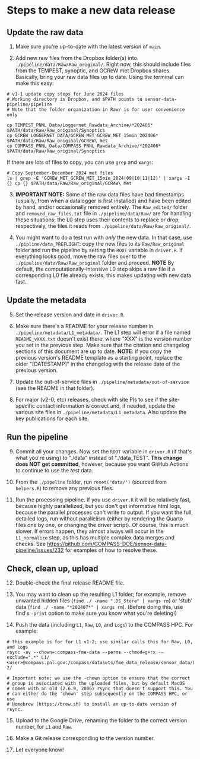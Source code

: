 # Steps to make a new data release

## Update the raw data

1. Make sure you're up-to-date with the latest version of `main`.

2. Add new raw files from the Dropbox folder(s) into
`./pipeline/data/Raw/Raw_original/`. Right now, this should include files from the
TEMPEST, synoptic, and GCReW met Dropbox shares. Basically, bring your
raw data files up to date. Using the terminal can make this easy:

```
# v1-1 update copy steps for June 2024 files
# Working directory is Dropbox, and $PATH points to sensor-data-pipeline/pipeline
# Note that the folder organization in Raw/ is for user convenience only

cp TEMPEST_PNNL_Data/Loggernet_Rawdata_Archive/*202406* $PATH/data/Raw/Raw_original/Synoptics
cp GCREW_LOGGERNET_DATA/GCREW_MET_GCREW_MET_15min_202406* $PATH/data/Raw/Raw_original/GCREW\ met
cp COMPASS_PNNL_Data/COMPASS_PNNL_Rawdata_Archive/*202406* $PATH/data/Raw/Raw_original/Synoptics
```

If there are lots of files to copy, you can use `grep` and `xargs`:
```
# Copy September-December 2024 met files
ls | grep -E 'GCREW_MET_GCREW_MET_15min_2024(09|10|11|12)' | xargs -I {} cp {} $PATH/data/Raw/Raw_original/GCReW\ Met
```

3. **IMPORTANT NOTE:** Some of the raw data files have bad timestamps
(usually, from when a datalogger is first installed) and have been
edited by hand, and/or occasionally removed entirely. The `Raw_edited/`
folder and `removed_raw_files.txt` file in `./pipeline/data/Raw/` are
for handling these situations; the L0 step uses their contents to
replace or drop, respectively, the files it reads from
`./pipeline/data/Raw/Raw_original/`.

4. You might want to do a test run with _only_ the new data. In that
case, use `./pipline/data_PREFLIGHT`: copy the new files to its
`Raw/Raw_original` folder and run the pipeline by setting the `ROOT`
variable in `driver.R`. If everything looks good, move the raw files
over to the `./pipeline/data/Raw/Raw_original` folder and proceed.
**NOTE** By default, the computationally-intensive L0 step skips a raw
file if a corresponding L0 file already exists; this makes updating with
new data fast.


## Update the metadata

5. Set the release version and date in `driver.R`.

6. Make sure there's a README for your release number in
`./pipeline/metadata/L1_metadata/`. The L1 step will error if a file
named `README_vXXX.txt` doesn't exist there, where "XXX" is the version
number you set in the previous step. Make sure that the citation and
changelog sections of this document are up to date. **NOTE**: if you
copy the previous version's README template as a starting point, replace
the older "[DATESTAMP]" in the changelog with the release date of the
previous version.

7. Update the out-of-service files in
`./pipeline/metadata/out-of-service` (see the README in that folder).

8. For major (v2-0, etc) releases, check with site PIs to see if the
site-specific contact information is correct and, if needed, update the
various site files in `./pipeline/metadata/L1_metadata`. Also update the
key publications for each site.


## Run the pipeline

9. Commit all your changes. Now set the `ROOT` variable in `driver.R`
(if that's what you're using) to "./data" instead of "./data_TEST".
**This change does NOT get committed**, however, because you want GitHub
Actions to continue to use the _test_ data.

10. From the `./pipeline` folder, run `reset("data/")` (sourced from 
`helpers.R`) to remove any previous files.

11. Run the processing pipeline. If you use `driver.R` it will be
relatively fast, because highly parallelized, but you don't get
informative html logs, because the parallel processes can't write to
output. If you want the full, detailed logs, run without parallelism
(either by rendering the Quarto files one by one, or changing the driver
script). Of course, this is much slower. 
If errors happen, they almost always will occur in the `L1_normalize` 
step, as this has multiple complex data merges and checks. 
See https://github.com/COMPASS-DOE/sensor-data-pipeline/issues/232
for examples of how to resolve these.


## Check, clean up, upload

12. Double-check the final release README file.

13. You may want to clean up the resulting L1 folder; for example,
remove unwanted hidden files (`find ./ -name ".DS_Store" | xargs rm`) or
'stub' data (`find ./ -name "*202407*" | xargs rm`). (Before doing this,
use find's `-print` option to make sure you know what you're deleting!)

14. Push the data (including `L1`, `Raw`, `L0`, and `Logs`) to the
COMPASS HPC. For example:

```
# this example is for for L1 v1-2; use similar calls this for Raw, L0, and Logs
rsync -av --chown=:compass-fme-data --perms --chmod=g+rx --exclude=".*" L1/ <user>@compass.pnl.gov:/compass/datasets/fme_data_release/sensor_data/Level1/v1-2/

# Important note: we use the -chown option to ensure that the correct
# group is associated with the uploaded files, but by default MacOS
# comes with an old (2.6.9, 2006) rsync that doesn't support this. You
# can either do the 'chown' step subsequently on the COMPASS HPC, or use
# Homebrew (https://brew.sh) to install an up-to-date version of rsync.
```

15. Upload to the Google Drive, renaming the folder to the correct
version number, for `L1` and `Raw`.

16. Make a Git release corresponding to the version number.

17. Let everyone know!
